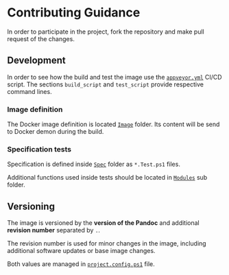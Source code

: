Contributing Guidance
==

In order to participate in the project, fork the repository and make pull request of the changes.


## Development

In order to see how the build and test the image use the [`appveyor.yml`](appveyor.yml) CI/CD script.
The sections `build_script` and `test_script` provide respective command lines.


### Image definition

The Docker image definition is located [`Image`](Image/) folder.
Its content will be send to Docker demon during the build. 


### Specification tests

Specification is defined inside [`Spec`](Spec/) folder as `*.Test.ps1` files.

Additional functions used inside tests should be located in [`Modules`](Spec/Modules/) sub folder.


## Versioning

The image is versioned by the **version of the Pandoc** and additional **revision number** separated by `.`.

The revision number is used for minor changes in the image, including additional software updates or base image changes.

Both values are managed in [`project.config.ps1`](project.config.ps1) file.
